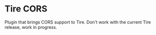 # Tire CORS

Plugin that brings CORS support to Tire. Don't work with the current Tire release, work in progress.